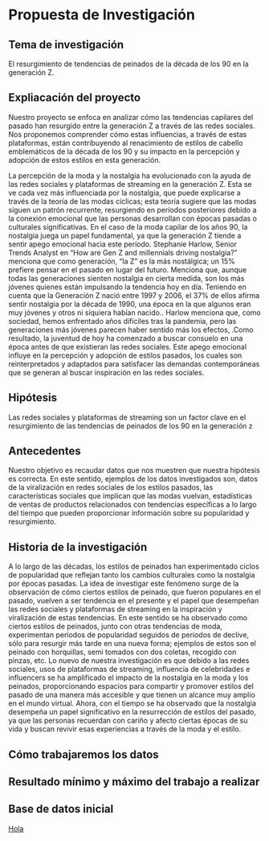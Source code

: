 # Propuesta de Investigación 
## Tema de investigación 
El resurgimiento de tendencias de peinados de la década de los 90 en la generación Z.
## Expliacación del proyecto 
Nuestro proyecto se enfoca en analizar cómo las tendencias capilares del pasado han resurgido entre la generación Z a través de las redes sociales. Nos proponemos comprender cómo estas influencias, a través de estas plataformas, están contribuyendo al renacimiento de estilos de cabello emblemáticos de la década de los 90 y su impacto en la percepción y adopción de estos estilos en esta generación.

La percepción de la moda y la nostalgia ha evolucionado con la ayuda de las redes sociales y plataformas de streaming en la generación Z. Esta se ve cada vez más influenciada por la nostalgia, que puede explicarse a través de la teoría de las modas cíclicas; esta teoría sugiere que las modas siguen un patrón recurrente, resurgiendo en períodos posteriores debido a la conexión emocional que las personas desarrollan con épocas pasadas o culturales significativas. En el caso de la moda capilar de los años 90, la nostalgia juega un papel fundamental, ya que la generación Z tiende a sentir apego emocional hacia este período. Stephanie Harlow, Senior Trends Analyst en “How are Gen Z and millennials driving nostalgia?” menciona que como generación, “la Z” es la más nostálgica; un 15% prefiere pensar en el pasado en lugar del futuro. Menciona que, aunque todas las generaciones sienten nostalgia en cierta medida, son los más jóvenes quienes están impulsando la tendencia hoy en día. Teniendo en cuenta que la Generación Z nació entre 1997 y 2006, el 37% de ellos afirma sentir nostalgia por la década de 1990, una época en la que algunos eran muy jóvenes y otros ni siquiera habían nacido.. 
Harlow menciona que, como sociedad,  hemos enfrentado años difíciles tras la pandemia, pero las generaciones más jóvenes parecen haber sentido más los efectos, .Como resultado, la juventud de hoy ha comenzado a buscar consuelo en una época antes de que existieran las redes sociales. Este apego emocional influye en la percepción y adopción de estilos pasados, los cuales son reinterpretados y adaptados para satisfacer las demandas contemporáneas que se generan al buscar inspiración en las redes sociales. 
## Hipótesis 
Las redes sociales y plataformas de streaming son un factor clave en el resurgimiento de las tendencias de peinados de los 90 en la generación z 
## Antecedentes 
Nuestro objetivo es recaudar datos que nos muestren que nuestra hipótesis es correcta. En este sentido, ejemplos de los datos investigados son, datos de la viralización en redes sociales de los estilos pasados, las características sociales que implican que las modas vuelvan, estadísticas de ventas de productos relacionados con tendencias específicas a lo largo del tiempo que pueden proporcionar información sobre su popularidad y resurgimiento.

## Historia de la investigación 
A lo largo de las décadas, los estilos de peinados han experimentado ciclos de popularidad que reflejan tanto los cambios culturales como la nostalgia por épocas pasadas. La idea de investigar este fenómeno surge de la observación de cómo ciertos estilos de peinado, que fueron populares en el pasado, vuelven a ser tendencia en el presente y el papel que desempeñan las redes sociales y plataformas de streaming en la inspiración y viralización de estas tendencias. 
En este sentido se ha observado como ciertos estilos de peinados, junto con otras tendencias de moda, experimentan períodos de popularidad seguidos de períodos de declive, sólo para resurgir más tarde en una nueva forma; ejemplos de estos son el peinado con horquillas, semi tomados con dos coletas, recogido con pinzas, etc. 
Lo nuevo de nuestra investigación es que debido a las redes sociales, usos de plataformas de streaming, influencia de celebridades e influencers se ha amplificado el impacto de la nostalgia en la moda y los peinados, proporcionando espacios para compartir y promover estilos del pasado de una manera más accesible y que tienen un alcance muy amplio en el mundo virtual.
Ahora, con el tiempo se ha observado que la nostalgia desempeña un papel significativo en la resurrección de estilos del pasado, ya que las personas recuerdan con cariño y afecto ciertas épocas de su vida y buscan revivir esas experiencias a través de la moda y el estilo.

## Cómo trabajaremos los datos 

## Resultado mínimo y máximo del trabajo a realizar 

## Base de datos inicial 

[Hola](https://www.google.com/search?q=put+a+link+to+web+in+md&rlz=1C1CHZN_esCL947CL947&oq=put+a+link+to+web+in+md&gs_lcrp=EgZjaHJvbWUyBggAEEUYOdIBCTEyNTg1ajBqN6gCALACAA&sourceid=chrome&ie=UTF-8)